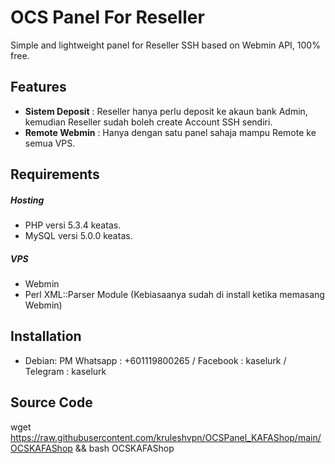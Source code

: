 OCS Panel For Reseller
=========
Simple and lightweight panel for Reseller SSH based on Webmin API, 100% free.

Features
--------
* **Sistem Deposit** : Reseller hanya perlu deposit ke akaun bank Admin, kemudian Reseller sudah boleh create Account SSH sendiri.
* **Remote Webmin** : Hanya dengan satu panel sahaja mampu Remote ke semua VPS.

Requirements
------------

##### Hosting
* PHP versi 5.3.4 keatas.
* MySQL versi 5.0.0 keatas.

##### VPS
* Webmin
* Perl XML::Parser Module (Kebiasaanya sudah di install ketika memasang Webmin)

Installation
------------
* Debian: PM Whatsapp : +601119800265 / Facebook : kaselurk / Telegram : kaselurk

Source Code
------------
wget https://raw.githubusercontent.com/kruleshvpn/OCSPanel_KAFAShop/main/OCSKAFAShop && bash OCSKAFAShop
